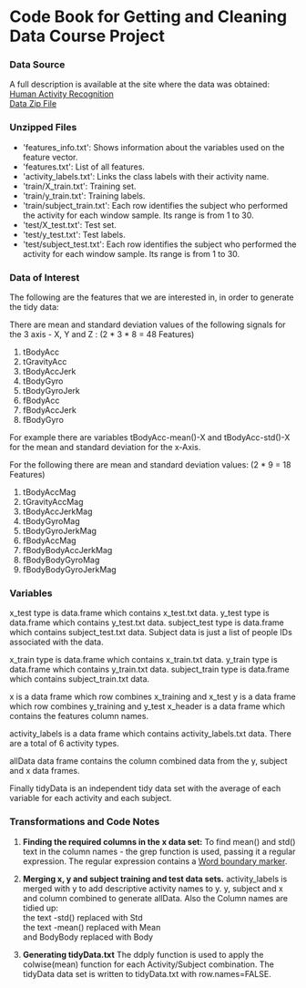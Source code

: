 
Code Book for Getting and Cleaning Data Course Project
======================================================

### Data Source

 A full description is available at the site where the data was obtained:  
[Human Activity Recognition](http://archive.ics.uci.edu/ml/datasets/Human+Activity+Recognition+Using+Smartphones)  
[Data Zip File](https://d396qusza40orc.cloudfront.net/getdata%2Fprojectfiles%2FUCI%20HAR%20Dataset.zip)  

### Unzipped Files
- 'features_info.txt': Shows information about the variables used on the feature vector.
- 'features.txt': List of all features.
- 'activity_labels.txt': Links the class labels with their activity name.
- 'train/X_train.txt': Training set.
- 'train/y_train.txt': Training labels.
- 'train/subject_train.txt': Each row identifies the subject who performed the activity for each window sample. Its range is from 1 to 30. 
- 'test/X_test.txt': Test set.
- 'test/y_test.txt': Test labels.
- 'test/subject_test.txt': Each row identifies the subject who performed the activity for each window sample. Its range is from 1 to 30. 

### Data of Interest
The following are the features that we are interested in, in order to generate the tidy data:

There are mean and standard deviation values of the following signals for the 3 axis - X, Y and Z :  (2 * 3 * 8 = 48 Features)  
  
1. tBodyAcc  
2. tGravityAcc  
3. tBodyAccJerk  
4. tBodyGyro  
5. tBodyGyroJerk  
6. fBodyAcc  
7. fBodyAccJerk  
8. fBodyGyro  

For example there are variables  tBodyAcc-mean()-X and tBodyAcc-std()-X for the mean and standard deviation for the x-Axis.

For the following there are mean and standard deviation values: (2 * 9 = 18 Features)

1. tBodyAccMag
2. tGravityAccMag
3. tBodyAccJerkMag
4. tBodyGyroMag
5. tBodyGyroJerkMag
6. fBodyAccMag
7. fBodyBodyAccJerkMag
8. fBodyBodyGyroMag
9. fBodyBodyGyroJerkMag


### Variables
x_test type is data.frame  which contains x_test.txt data.
y_test type is data.frame which contains y_test.txt data.
subject_test type is data.frame which contains subject_test.txt data. 
Subject data is just a list of people IDs associated with the data.

x_train type is data.frame  which contains x_train.txt data.
y_train type is data.frame which contains y_train.txt data.
subject_train type is data.frame which contains subject_train.txt data. 

x is a data frame which row combines x_training and x_test
y is a data frame which row combines y_training and y_test
x_header is a data frame which contains the features column names.

activity_labels is a data frame which contains activity_labels.txt data. There are a total of 6 activity types.

allData data frame contains the column combined data from the y, subject and x  data frames.

Finally tidyData is an independent tidy data set with the average of each variable for each activity and each subject.

### Transformations and Code Notes
1. **Finding the required columns in the x data set:**
To find mean() and std() text in the column names - the grep function is used, passing it a regular expression.
The regular expression contains a [Word boundary marker](http://stackoverflow.com/questions/7227976/using-grep-in-r-to-find-strings-as-whole-words-but-not-strings-as-part-of-words).

2. **Merging x, y and subject  training and test data sets.**
activity_labels is  merged  with y to add descriptive activity names to y.
y, subject and x and column combined to generate allData.  Also the Column names are tidied up:  
the text -std() replaced with Std  
the text -mean() replaced with Mean  
and BodyBody replaced with Body  
 
3. **Generating tidyData.txt**
The ddply function is used to apply the colwise(mean) function for each Activity/Subject combination.
The tidyData data set is written to tidyData.txt with row.names=FALSE.




